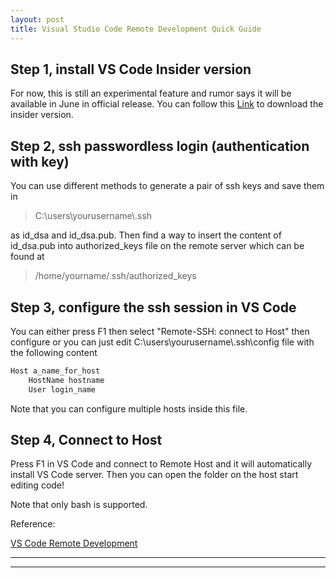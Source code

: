```yaml
---
layout: post
title: Visual Studio Code Remote Development Quick Guide
---
```


## Step 1, install VS Code Insider version
For now, this is still an experimental feature and rumor says it will be available in June in official release. You can follow this [Link](https://code.visualstudio.com/insiders/) to download the insider version.

## Step 2, ssh passwordless login (authentication with key)
You can use different methods to generate a pair of ssh keys and save them in 

> C:\users\yourusername\\.ssh

as id_dsa and id_dsa.pub. Then find a way to insert the content of id_dsa.pub into authorized_keys file on the remote server which can be found at

> /home/yourname/.ssh/authorized_keys


## Step 3, configure the ssh session in VS Code
You can either press F1 then select "Remote-SSH: connect to Host" then configure or you can just edit C:\users\yourusername\\.ssh\config file with the following content

```bash
Host a_name_for_host
    HostName hostname
    User login_name
```

Note that you can configure multiple hosts inside this file.
 
 ## Step 4, Connect to Host
 Press F1 in VS Code and connect to Remote Host and it will automatically install VS Code server. Then you can open the folder on the host start editing code!
 
 Note that only bash is supported. 
 
    

Reference:

[VS Code Remote Development](https://code.visualstudio.com/docs/remote/ssh)



----
****
